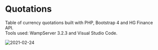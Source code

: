 # Quotations

Table of currency quotations built with PHP, Bootstrap 4 and HG Finance API.  
Tools used: WampServer 3.2.3 and Visual Studio Code.

![2021-02-24](https://user-images.githubusercontent.com/46231350/109047398-98855d80-76b4-11eb-8b13-8d6bfb3c42d7.png)

